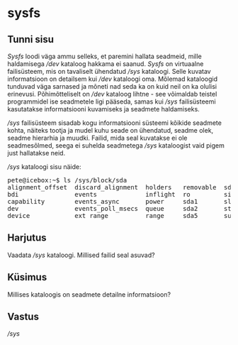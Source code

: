 ﻿# sysfs

## Tunni sisu

*Sysfs* loodi väga ammu selleks, et paremini hallata seadmeid, mille haldamisega */dev* kataloog hakkama ei saanud. *Sysfs* on virtuaalne failisüsteem, mis on tavaliselt ühendatud */sys* kataloogi. Selle kuvatav informatsioon on detailsem kui */dev* kataloogi oma. Mõlemad kataloogid tunduvad väga sarnased ja mõneti nad seda ka on kuid neil on ka olulisi erinevusi. Põhimõtteliselt on */dev* kataloog lihtne - see võimaldab teistel programmidel ise seadmetele ligi pääseda, samas kui */sys* failisüsteemi kasutatakse informatsiooni kuvamiseks ja seadmete haldamiseks.

*/sys* failisüsteem sisadab kogu informatsiooni süsteemi kõikide seadmete kohta, näiteks tootja ja mudel kuhu seade on ühendatud, seadme olek, seadme hierarhia ja muudki. Failid, mida seal kuvatakse ei ole seadmesõlmed, seega ei suhelda seadmetega */sys* kataloogist vaid pigem just hallatakse neid.

*/sys* kataloogi sisu näide:

<pre>
pete@icebox:~$ ls /sys/block/sda
alignment_offset  discard_alignment  holders   removable  sda6       trace
bdi               events             inflight  ro         size       uevent
capability        events_async       power     sda1       slaves
dev               events_poll_msecs  queue     sda2       stat
device            ext_range          range     sda5       subsystem
</pre>


## Harjutus

Vaadata */sys* kataloogi. Millised failid seal asuvad?

## Küsimus

Millises kataloogis on seadmete detailne informatsioon?

## Vastus

*/sys*
